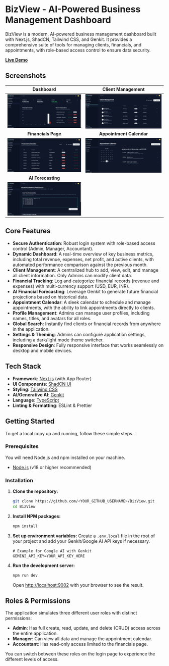 # BizView - AI-Powered Business Management Dashboard

BizView is a modern, AI-powered business management dashboard built with Next.js, ShadCN, Tailwind CSS, and Genkit. It provides a comprehensive suite of tools for managing clients, financials, and appointments, with role-based access control to ensure data security.

[**Live Demo**](https://bizview.netlify.app/login)

## Screenshots

| Dashboard | Client Management |
| :---: | :---: |
| <img src="./screenshots/dashboard.png" alt="BizView Dashboard Screenshot" width="100%"> | <img src="./screenshots/client-management.png" alt="BizView Client Management Screenshot" width="100%"> |
| **Financials Page** | **Appointment Calendar** |
| <img src="./screenshots/financials.png" alt="BizView Financials Screenshot" width="100%"> | <img src="./screenshots/calender.png" alt="BizView Calendar Screenshot" width="100%"> |
| **AI Forecasting** |
| <img src="./screenshots/forecastings.png" alt="BizView Forecasting Screenshot" width="100%"> |

## Core Features

- **Secure Authentication**: Robust login system with role-based access control (Admin, Manager, Accountant).
- **Dynamic Dashboard**: A real-time overview of key business metrics, including total revenue, expenses, net profit, and active clients, with automated performance comparison against the previous month.
- **Client Management**: A centralized hub to add, view, edit, and manage all client information. Only Admins can modify client data.
- **Financial Tracking**: Log and categorize financial records (revenue and expenses) with multi-currency support (USD, EUR, INR).
- **AI Financial Forecasting**: Leverage Genkit to generate future financial projections based on historical data.
- **Appointment Calendar**: A sleek calendar to schedule and manage appointments, with the ability to link appointments directly to clients.
- **Profile Management**: Admins can manage user profiles, including names, titles, and avatars for all roles.
- **Global Search**: Instantly find clients or financial records from anywhere in the application.
- **Settings & Theming**: Admins can configure application settings, including a dark/light mode theme switcher.
- **Responsive Design**: Fully responsive interface that works seamlessly on desktop and mobile devices.

## Tech Stack

- **Framework**: [Next.js](https://nextjs.org/) (with App Router)
- **UI Components**: [ShadCN UI](https://ui.shadcn.com/)
- **Styling**: [Tailwind CSS](https://tailwindcss.com/)
- **AI/Generative AI**: [Genkit](https://firebase.google.com/docs/genkit)
- **Language**: [TypeScript](https://www.typescriptlang.org/)
- **Linting & Formatting**: ESLint & Prettier

## Getting Started

To get a local copy up and running, follow these simple steps.

### Prerequisites

You will need Node.js and npm installed on your machine.
- [Node.js](https://nodejs.org/) (v18 or higher recommended)

### Installation

1. **Clone the repository:**
   ```sh
   git clone https://github.com/<YOUR_GITHUB_USERNAME>/BizView.git
   cd BizView
   ```

2. **Install NPM packages:**
   ```sh
   npm install
   ```

3. **Set up environment variables:**
   Create a `.env.local` file in the root of your project and add your Genkit/Google AI API keys if necessary.
   ```
   # Example for Google AI with Genkit
   GEMINI_API_KEY=YOUR_API_KEY_HERE
   ```

4. **Run the development server:**
   ```sh
   npm run dev
   ```
   Open [http://localhost:9002](http://localhost:9002) with your browser to see the result.

## Roles & Permissions

The application simulates three different user roles with distinct permissions:

- **Admin**: Has full create, read, update, and delete (CRUD) access across the entire application.
- **Manager**: Can view all data and manage the appointment calendar.
- **Accountant**: Has read-only access limited to the financials page.

You can switch between these roles on the login page to experience the different levels of access.
